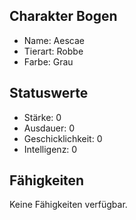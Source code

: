 ## Charakter Bogen

  - Name: Aescae
  - Tierart: Robbe
  - Farbe: Grau

## Statuswerte

  - Stärke: 0
  - Ausdauer: 0
  - Geschicklichkeit: 0
  - Intelligenz: 0

## Fähigkeiten

Keine Fähigkeiten verfügbar.
